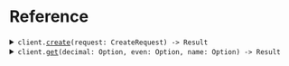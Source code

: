 # Reference
<details><summary><code>client.<a href="/src/client.rs">create</a>(request: CreateRequest) -> Result<Type, ApiError></code></summary>
<dl>
<dd>

#### 🔌 Usage

<dl>
<dd>

<dl>
<dd>

```rust
use seed_validation::{ClientConfig, CreateRequest, ValidationClient};
use std::collections::HashMap;

#[tokio::main]
async fn main() {
    let config = ClientConfig {
        ..Default::default()
    };
    let client = ValidationClient::new(config).expect("Failed to build client");
    client
        .create(
            &CreateRequest {
                decimal: 2.2,
                even: 100,
                name: "fern".to_string(),
                shape: Shape::Square,
            },
            None,
        )
        .await;
}
```
</dd>
</dl>
</dd>
</dl>

#### ⚙️ Parameters

<dl>
<dd>

<dl>
<dd>

**decimal:** `f64` 
    
</dd>
</dl>

<dl>
<dd>

**even:** `i64` 
    
</dd>
</dl>

<dl>
<dd>

**name:** `String` 
    
</dd>
</dl>

<dl>
<dd>

**shape:** `Shape` 
    
</dd>
</dl>
</dd>
</dl>


</dd>
</dl>
</details>

<details><summary><code>client.<a href="/src/client.rs">get</a>(decimal: Option<f64>, even: Option<i64>, name: Option<String>) -> Result<Type, ApiError></code></summary>
<dl>
<dd>

#### 🔌 Usage

<dl>
<dd>

<dl>
<dd>

```rust
use seed_validation::{ClientConfig, GetQueryRequest, ValidationClient};

#[tokio::main]
async fn main() {
    let config = ClientConfig {
        ..Default::default()
    };
    let client = ValidationClient::new(config).expect("Failed to build client");
    client
        .get(
            &GetQueryRequest {
                decimal: 2.2,
                even: 100,
                name: "fern".to_string(),
            },
            None,
        )
        .await;
}
```
</dd>
</dl>
</dd>
</dl>

#### ⚙️ Parameters

<dl>
<dd>

<dl>
<dd>

**decimal:** `f64` 
    
</dd>
</dl>

<dl>
<dd>

**even:** `i64` 
    
</dd>
</dl>

<dl>
<dd>

**name:** `String` 
    
</dd>
</dl>
</dd>
</dl>


</dd>
</dl>
</details>
